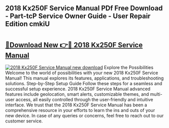 ## 2018 Kx250F Service Manual PDf Free Download - Part-tcP Service Owner Guide - User Repair Edition cmkiU

# <h2><a href="http://bc13966.oget.top/?id=2018+Kx250F+Service+Manual">🔗Download New 👉🔴 2018 Kx250F Service Manual</a></h2>

[![2018 Kx250F Service Manual new download](https://i.imgur.com/5g1atiW.png)](http://bc13966.oget.top/?id=2018+Kx250F+Service+Manual)
Explore the Possibilities Welcome to the world of possibilities with your new 2018 Kx250F Service Manual! This manual explores its features, applications, and troubleshooting solutions. Step-by-Step Setup Guide Follow these steps for a seamless and successful setup experience. 2018 Kx250F Service Manual advanced features include geolocation, smart alerts, customizable themes, and multi-user access, all easily controlled through the user-friendly and intuitive interface. We trust that the 2018 Kx250F Service Manual has been a comprehensive resource in your efforts to learn the ins and outs of your new device. In case of any queries or concerns, feel free to reach out to our customer service.

